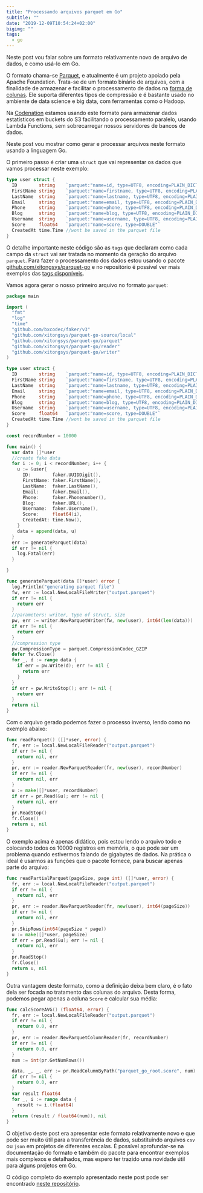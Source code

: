 ```yaml
---
title: "Processando arquivos parquet em Go"
subtitle: ""
date: "2019-12-09T10:54:24+02:00"
bigimg: ""
tags:
  - go
---
```


Neste post vou falar sobre um formato relativamente novo de arquivo de dados, e como usá-lo em Go.

O formato chama-se [Parquet](http://parquet.apache.org), e atualmente é um projeto apoiado pela Apache Foundation. Trata-se de um formato binário de arquivos, com a finalidade de armazenar e facilitar o processamento de dados na [forma de colunas](http://en.wikipedia.org/wiki/Column-oriented_DBMS). Ele suporta diferentes tipos de compressão e é bastante usado no ambiente de data science e big data, com ferramentas como o Hadoop.

Na [Codenation](https://codenation.dev) estamos usando este formato para armazenar dados estatísticos em buckets do S3 facilitando o processamento paralelo, usando Lambda Functions, sem sobrecarregar nossos servidores de bancos de dados.

Neste post vou mostrar como gerar e processar arquivos neste formato usando a linguagem Go.

O primeiro passo é criar uma `struct` que vai representar os dados que vamos processar neste exemplo:

```go
type user struct {
  ID        string    `parquet:"name=id, type=UTF8, encoding=PLAIN_DICTIONARY"`
  FirstName string    `parquet:"name=firstname, type=UTF8, encoding=PLAIN_DICTIONARY"`
  LastName  string    `parquet:"name=lastname, type=UTF8, encoding=PLAIN_DICTIONARY"`
  Email     string    `parquet:"name=email, type=UTF8, encoding=PLAIN_DICTIONARY"`
  Phone     string    `parquet:"name=phone, type=UTF8, encoding=PLAIN_DICTIONARY"`
  Blog      string    `parquet:"name=blog, type=UTF8, encoding=PLAIN_DICTIONARY"`
  Username  string    `parquet:"name=username, type=UTF8, encoding=PLAIN_DICTIONARY"`
  Score     float64   `parquet:"name=score, type=DOUBLE"`
  CreatedAt time.Time //wont be saved in the parquet file
}
```

O detalhe importante neste código são as `tags` que declaram como cada campo da `struct` vai ser tratada no momento da geração do arquivo `parquet`. Para fazer o processamento dos dados estou usando o pacote [github.com/xitongsys/parquet-go](https://github.com/xitongsys/parquet-go) e no repositório é possível ver mais exemplos das [tags disponíveis](https://github.com/xitongsys/parquet-go#type).

Vamos agora gerar o nosso primeiro arquivo no formato `parquet`:

```go
package main

import (
  "fmt"
  "log"
  "time"
  "github.com/bxcodec/faker/v3"
  "github.com/xitongsys/parquet-go-source/local"
  "github.com/xitongsys/parquet-go/parquet"
  "github.com/xitongsys/parquet-go/reader"
  "github.com/xitongsys/parquet-go/writer"
)

type user struct {
  ID        string    `parquet:"name=id, type=UTF8, encoding=PLAIN_DICTIONARY"`
  FirstName string    `parquet:"name=firstname, type=UTF8, encoding=PLAIN_DICTIONARY"`
  LastName  string    `parquet:"name=lastname, type=UTF8, encoding=PLAIN_DICTIONARY"`
  Email     string    `parquet:"name=email, type=UTF8, encoding=PLAIN_DICTIONARY"`
  Phone     string    `parquet:"name=phone, type=UTF8, encoding=PLAIN_DICTIONARY"`
  Blog      string    `parquet:"name=blog, type=UTF8, encoding=PLAIN_DICTIONARY"`
  Username  string    `parquet:"name=username, type=UTF8, encoding=PLAIN_DICTIONARY"`
  Score     float64   `parquet:"name=score, type=DOUBLE"`
  CreatedAt time.Time //wont be saved in the parquet file
}

const recordNumber = 10000

func main() {
  var data []*user
  //create fake data
  for i := 0; i < recordNumber; i++ {
    u := &user{
      ID:        faker.UUIDDigit(),
      FirstName: faker.FirstName(),
      LastName:  faker.LastName(),
      Email:     faker.Email(),
      Phone:     faker.Phonenumber(),
      Blog:      faker.URL(),
      Username:  faker.Username(),
      Score:     float64(i),
      CreatedAt: time.Now(),
    }
    data = append(data, u)
  }
  err := generateParquet(data)
  if err != nil {
    log.Fatal(err)
  }

}

func generateParquet(data []*user) error {
  log.Println("generating parquet file")
  fw, err := local.NewLocalFileWriter("output.parquet")
  if err != nil {
    return err
  }
  //parameters: writer, type of struct, size
  pw, err := writer.NewParquetWriter(fw, new(user), int64(len(data)))
  if err != nil {
    return err
  }
  //compression type
  pw.CompressionType = parquet.CompressionCodec_GZIP
  defer fw.Close()
  for _, d := range data {
    if err = pw.Write(d); err != nil {
      return err
    }
  }
  if err = pw.WriteStop(); err != nil {
    return err
  }
  return nil
}
```

Com o arquivo gerado podemos fazer o processo inverso, lendo como no exemplo abaixo:

```go
func readParquet() ([]*user, error) {
  fr, err := local.NewLocalFileReader("output.parquet")
  if err != nil {
    return nil, err
  }
  pr, err := reader.NewParquetReader(fr, new(user), recordNumber)
  if err != nil {
    return nil, err
  }
  u := make([]*user, recordNumber)
  if err = pr.Read(&u); err != nil {
    return nil, err
  }
  pr.ReadStop()
  fr.Close()
  return u, nil
}
```

O exemplo acima é apenas didático, pois estou lendo o arquivo todo e colocando todos os 10000 registros em memória, o que pode ser um problema quando estivermos falando de gigabytes de dados. Na prática o ideal é usarmos as funções que o pacote fornece, para buscar apenas parte do arquivo:

```go
func readPartialParquet(pageSize, page int) ([]*user, error) {
  fr, err := local.NewLocalFileReader("output.parquet")
  if err != nil {
    return nil, err
  }
  pr, err := reader.NewParquetReader(fr, new(user), int64(pageSize))
  if err != nil {
    return nil, err
  }
  pr.SkipRows(int64(pageSize * page))
  u := make([]*user, pageSize)
  if err = pr.Read(&u); err != nil {
    return nil, err
  }
  pr.ReadStop()
  fr.Close()
  return u, nil
}
```

Outra vantagem deste formato, como a definição deixa bem claro, é o fato dela ser focada no tratamento das colunas do arquivo. Desta forma, podemos pegar apenas a coluna `Score` e calcular sua média:

```go
func calcScoreAVG() (float64, error) {
  fr, err := local.NewLocalFileReader("output.parquet")
  if err != nil {
    return 0.0, err
  }
  pr, err := reader.NewParquetColumnReader(fr, recordNumber)
  if err != nil {
    return 0.0, err
  }
  num := int(pr.GetNumRows())

  data, _, _, err := pr.ReadColumnByPath("parquet_go_root.score", num)
  if err != nil {
    return 0.0, err
  }
  var result float64
  for _, i := range data {
    result += i.(float64)
  }
  return (result / float64(num)), nil
}
```

O objetivo deste post era apresentar este formato relativamente novo e que pode ser muito útil para a transferência de dados, substituindo arquivos `csv` ou `json` em projetos de diferentes escalas. É possível aprofundar-se na documentação do formato e também do pacote para encontrar exemplos mais complexos e detalhados, mas espero ter trazido uma novidade útil para alguns projetos em Go.

O código completo do exemplo apresentado neste post pode ser encontrado [neste repositório](https://github.com/eminetto/parquet-golang).
